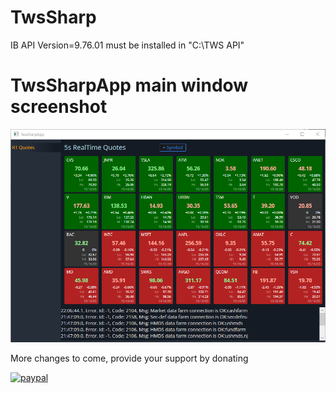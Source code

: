 # TwsSharp

IB API Version=9.76.01 must be installed in "C:\TWS API"


# TwsSharpApp main window screenshot

![MainWindows Screenshot](Utils/Screenshots/TwsSharpApp_screenshot.PNG)


More changes to come, provide your support by donating

[![paypal](https://www.paypalobjects.com/en_US/i/btn/btn_donateCC_LG.gif)](https://www.paypal.me/emsiat)

